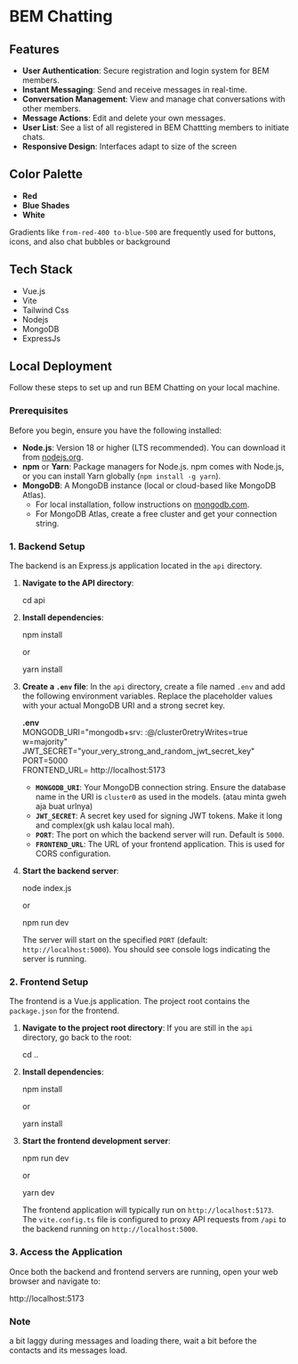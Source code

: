 # BEM Chatting

## Features

- **User Authentication**: Secure registration and login system for BEM members.
- **Instant Messaging**: Send and receive messages in real-time.
- **Conversation Management**: View and manage chat conversations with other members.
- **Message Actions**: Edit and delete your own messages.
- **User List**: See a list of all registered in BEM Chattting members to initiate chats.
- **Responsive Design**: Interfaces adapt to size of the screen

## Color Palette

- **Red**
- **Blue Shades**
- **White**

Gradients like `from-red-400 to-blue-500` are frequently used for buttons, icons, and also chat bubbles or background

## Tech Stack

- Vue.js
- Vite
- Tailwind Css
- Nodejs
- MongoDB
- ExpressJs

## Local Deployment

Follow these steps to set up and run BEM Chatting on your local machine.

### Prerequisites

Before you begin, ensure you have the following installed:

- **Node.js**: Version 18 or higher (LTS recommended). You can download it from [nodejs.org](https://nodejs.org/).
- **npm** or **Yarn**: Package managers for Node.js. npm comes with Node.js, or you can install Yarn globally (`npm install -g yarn`).
- **MongoDB**: A MongoDB instance (local or cloud-based like MongoDB Atlas).
  - For local installation, follow instructions on [mongodb.com](https://www.mongodb.com/docs/manual/installation/).
  - For MongoDB Atlas, create a free cluster and get your connection string.

### 1. Backend Setup

The backend is an Express.js application located in the `api` directory.

1.  **Navigate to the API directory**:

    cd api

2.  **Install dependencies**:

    npm install

    or

    yarn install

3.  **Create a `.env` file**:
    In the `api` directory, create a file named `.env` and add the following environment variables. Replace the placeholder values with your actual MongoDB URI and a strong secret key.

    **.env**  
    MONGODB_URI="mongodb+srv: <username>:<password>@<cluster-url>/cluster0retryWrites=true w=majority"  
    JWT_SECRET="your_very_strong_and_random_jwt_secret_key"  
    PORT=5000  
    FRONTEND_URL= http://localhost:5173

    - **`MONGODB_URI`**: Your MongoDB connection string. Ensure the database name in the URI is `cluster0` as used in the models. (atau minta gweh aja buat urlnya)
    - **`JWT_SECRET`**: A secret key used for signing JWT tokens. Make it long and complex(gk ush kalau local mah).
    - **`PORT`**: The port on which the backend server will run. Default is `5000`.
    - **`FRONTEND_URL`**: The URL of your frontend application. This is used for CORS configuration.

4.  **Start the backend server**:

    node index.js

    or

    npm run dev

    The server will start on the specified `PORT` (default: `http://localhost:5000`). You should see console logs indicating the server is running.

### 2. Frontend Setup

The frontend is a Vue.js application. The project root contains the `package.json` for the frontend.

1.  **Navigate to the project root directory**:
    If you are still in the `api` directory, go back to the root:

    cd ..

2.  **Install dependencies**:

    npm install

    or

    yarn install

3.  **Start the frontend development server**:

    npm run dev

    or

    yarn dev

    The frontend application will typically run on `http://localhost:5173`. The `vite.config.ts` file is configured to proxy API requests from `/api` to the backend running on `http://localhost:5000`.

### 3. Access the Application

Once both the backend and frontend servers are running, open your web browser and navigate to:

http://localhost:5173

### Note

a bit laggy during messages and loading there, wait a bit before the contacts and its messages load.
